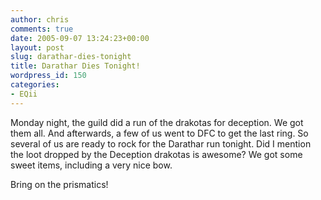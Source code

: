 ```yaml
---
author: chris
comments: true
date: 2005-09-07 13:24:23+00:00
layout: post
slug: darathar-dies-tonight
title: Darathar Dies Tonight!
wordpress_id: 150
categories:
- EQii
---
```


Monday night, the guild did a run of the drakotas for deception. We got them all. And afterwards, a few of us went to DFC to get the last ring. So several of us are ready to rock for the Darathar run tonight.  Did I mention the loot dropped by the Deception drakotas is awesome? We got some sweet items, including a very nice bow.

Bring on the prismatics!

